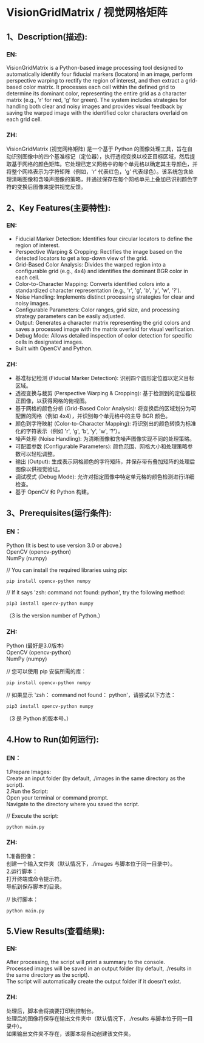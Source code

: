 # VisionGridMatrix / 视觉网格矩阵  
  
## 1、Description(描述):
  
### EN:  
VisionGridMatrix is a Python-based image processing tool designed to automatically identify four fiducial markers (locators) in an image, perform perspective warping to rectify the region of interest, and then extract a grid-based color matrix. It processes each cell within the defined grid to determine its dominant color, representing the entire grid as a character matrix (e.g., 'r' for red, 'g' for green). The system includes strategies for handling both clear and noisy images and provides visual feedback by saving the warped image with the identified color characters overlaid on each grid cell.  
  
### ZH:  
VisionGridMatrix (视觉网格矩阵) 是一个基于 Python 的图像处理工具，旨在自动识别图像中的四个基准标记（定位器），执行透视变换以校正目标区域，然后提取基于网格的颜色矩阵。它处理已定义网格中的每个单元格以确定其主导颜色，并将整个网格表示为字符矩阵（例如，'r' 代表红色，'g' 代表绿色）。该系统包含处理清晰图像和含噪声图像的策略，并通过保存在每个网格单元上叠加已识别颜色字符的变换后图像来提供视觉反馈。  
  
## 2、Key Features(主要特性):  
  
### EN:  
* Fiducial Marker Detection: Identifies four circular locators to define the region of interest.  
* Perspective Warping & Cropping: Rectifies the image based on the detected locators to get a top-down view of the grid.  
* Grid-Based Color Analysis: Divides the warped region into a configurable grid (e.g., 4x4) and identifies the dominant BGR color in each cell.  
* Color-to-Character Mapping: Converts identified colors into a standardized character representation (e.g., 'r', 'g', 'b', 'y', 'w', '?').  
* Noise Handling: Implements distinct processing strategies for clear and noisy images.  
* Configurable Parameters: Color ranges, grid size, and processing strategy parameters can be easily adjusted.  
* Output: Generates a character matrix representing the grid colors and saves a processed image with the matrix overlaid for visual verification.  
* Debug Mode: Allows detailed inspection of color detection for specific cells in designated images.  
* Built with OpenCV and Python. 
  
### ZH:  
* 基准标记检测 (Fiducial Marker Detection): 识别四个圆形定位器以定义目标区域。  
* 透视变换与裁剪 (Perspective Warping & Cropping): 基于检测到的定位器校正图像，以获得网格的俯视图。  
* 基于网格的颜色分析 (Grid-Based Color Analysis): 将变换后的区域划分为可配置的网格（例如 4x4），并识别每个单元格中的主导 BGR 颜色。  
* 颜色到字符映射 (Color-to-Character Mapping): 将识别出的颜色转换为标准化的字符表示（例如 'r', 'g', 'b', 'y', 'w', '?'）。  
* 噪声处理 (Noise Handling): 为清晰图像和含噪声图像实现不同的处理策略。  
* 可配置参数 (Configurable Parameters): 颜色范围、网格大小和处理策略参数可以轻松调整。  
* 输出 (Output): 生成表示网格颜色的字符矩阵，并保存带有叠加矩阵的处理后图像以供视觉验证。  
* 调试模式 (Debug Mode): 允许对指定图像中特定单元格的颜色检测进行详细检查。  
* 基于 OpenCV 和 Python 构建。  

## 3、Prerequisites(运行条件):  
  
### EN：  
Python (It is best to use version 3.0 or above.)   
OpenCV (opencv-python)  
NumPy (numpy)  
     
// You can install the required libraries using pip:  
    
    pip install opencv-python numpy
    
   // If it says 'zsh: command not found: python', try the following method:  
    
    pip3 install opencv-python numpy  
      
  （3 is the version number of Python.）  
    
### ZH:  
Python (最好是3.0版本)     
OpenCV (opencv-python)    
NumPy (numpy)  
  
// 您可以使用 pip 安装所需的库：  

    pip install opencv-python numpy
    
// 如果显示 'zsh： command not found： python'，请尝试以下方法：  

    pip3 install opencv-python numpy

（3 是 Python 的版本号。）  
  
## 4.How to Run(如何运行):  
  
### EN：  
1.Prepare Images:  
Create an input folder (by default, ./images in the same directory as the script).  
2.Run the Script:  
Open your terminal or command prompt.  
Navigate to the directory where you saved the script.  
	  
// Execute the script:  
    
    python main.py
  
### ZH:  
1.准备图像：  
创建一个输入文件夹（默认情况下，./images 与脚本位于同一目录中）。  
2.运行脚本：  
打开终端或命令提示符。  
导航到保存脚本的目录。 
  
// 执行脚本：
    
    python main.py
  
## 5.View Results(查看结果):  

### EN:  
After processing, the script will print a summary to the console.  
Processed images will be saved in an output folder (by default, ./results in the same directory as the script).  
The script will automatically create the output folder if it doesn't exist.  

### ZH:  
处理后，脚本会将摘要打印到控制台。  
处理后的图像将保存在输出文件夹中（默认情况下，./results 与脚本位于同一目录中）。  
如果输出文件夹不存在，该脚本将自动创建该文件夹。  

